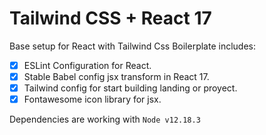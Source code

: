 # Tailwind CSS + React 17

Base setup for React with Tailwind Css
Boilerplate includes:
- [x] ESLint Configuration for React.
- [x] Stable Babel config jsx transform in React 17.
- [x] Tailwind config for start building landing or proyect.
- [x] Fontawesome icon library for jsx.

Dependencies are working with `Node v12.18.3`
